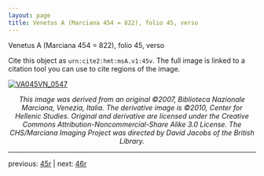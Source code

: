 ```yaml
---
layout: page
title: Venetus A (Marciana 454 = 822), folio 45, verso
---
```


Venetus A (Marciana 454 = 822), folio 45, verso

Cite this object as `urn:cite2:hmt:msA.v1:45v`.  The full image is linked to a citation tool you can use to cite regions of the image.

[![VA045VN_0547](http://www.homermultitext.org/iipsrv?IIIF=/project/homer/pyramidal/deepzoom/hmt/vaimg/2017a/VA045VN_0547.tif/full/800,/0/default.jpg)](http://www.homermultitext.org/ict2/?urn=urn:cite2:hmt:vaimg.2017a:VA045VN_0547) 

<p style="text-align: center; font-style: italic;">This image was derived from an original ©2007, Biblioteca Nazionale Marciana, Venezia, Italia. The derivative image is ©2010, Center for Hellenic Studies. Original and derivative are licensed under the Creative Commons Attribution-Noncommercial-Share Alike 3.0 License. The CHS/Marciana Imaging Project was directed by David Jacobs of the British Library.</p>

---

previous: [45r](../45r/) | next: [46r](../46r/)